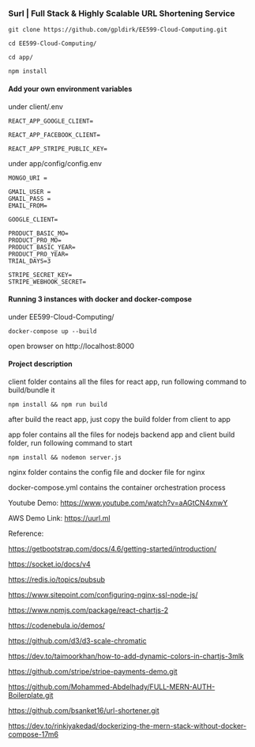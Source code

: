### Surl | Full Stack & Highly Scalable URL Shortening Service

```
git clone https://github.com/gpldirk/EE599-Cloud-Computing.git
```

```
cd EE599-Cloud-Computing/
```
```
cd app/
```
```
npm install
```

#### Add your own environment variables
under client/.env
```
REACT_APP_GOOGLE_CLIENT=

REACT_APP_FACEBOOK_CLIENT=

REACT_APP_STRIPE_PUBLIC_KEY=
```

under app/config/config.env
```
MONGO_URI = 

GMAIL_USER = 
GMAIL_PASS =
EMAIL_FROM=

GOOGLE_CLIENT=

PRODUCT_BASIC_MO=
PRODUCT_PRO_MO=
PRODUCT_BASIC_YEAR=
PRODUCT_PRO_YEAR=
TRIAL_DAYS=3

STRIPE_SECRET_KEY=
STRIPE_WEBHOOK_SECRET=
```



#### Running 3 instances with docker and docker-compose
under EE599-Cloud-Computing/
```
docker-compose up --build
```

open browser on http://localhost:8000


#### Project description

client folder contains all the files for react app, run following command to build/bundle it
```
npm install && npm run build
```
after build the react app, just copy the build folder from client to app

app foler contains all the files for nodejs backend app and client build folder, run following command to start
```
npm install && nodemon server.js
```

nginx folder contains the config file and docker file for nginx

docker-compose.yml contains the container orchestration process


Youtube Demo: https://www.youtube.com/watch?v=aAGtCN4xnwY

AWS Demo Link: https://uurl.ml


Reference: 

https://getbootstrap.com/docs/4.6/getting-started/introduction/

https://socket.io/docs/v4

https://redis.io/topics/pubsub

https://www.sitepoint.com/configuring-nginx-ssl-node-js/

https://www.npmjs.com/package/react-chartjs-2

https://codenebula.io/demos/

https://github.com/d3/d3-scale-chromatic

https://dev.to/taimoorkhan/how-to-add-dynamic-colors-in-chartjs-3mlk

https://github.com/stripe/stripe-payments-demo.git

https://github.com/Mohammed-Abdelhady/FULL-MERN-AUTH-Boilerplate.git

https://github.com/bsanket16/url-shortener.git

https://dev.to/rinkiyakedad/dockerizing-the-mern-stack-without-docker-compose-17m6









